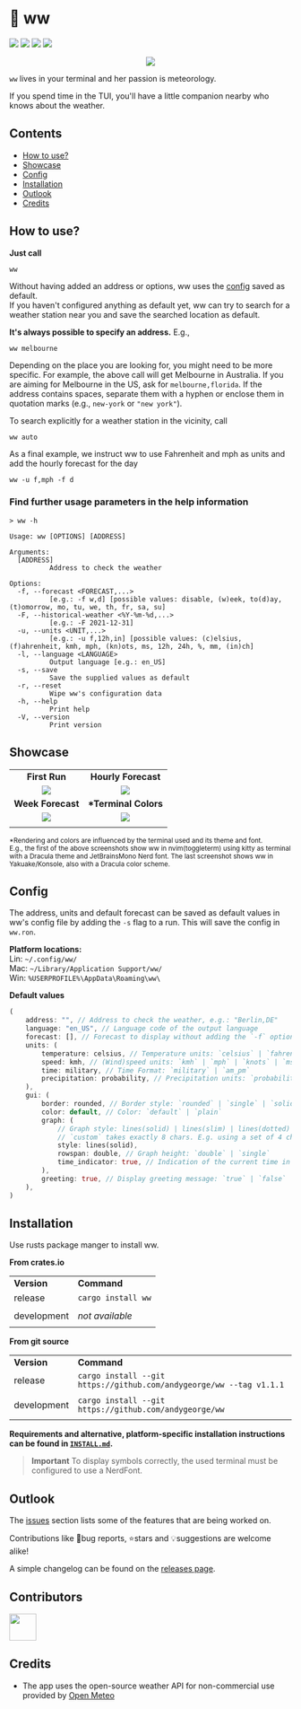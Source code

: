# 🦀 ww

[![][ci_shield]](https://github.com/andygeorge/ww/actions/workflows/ci.yml?query=branch%3Amain)
[![][last_commit_shield]](https://github.com/andygeorge/ww/commits/main)
[![][crates_io_shield]](https://crates.io/crates/ww)
[![][msrv_shield]](https://github.com/andygeorge/ww)

<div align="center">

[![][preview]][preview]

</div>

`ww` lives in your terminal and her passion is meteorology.

If you spend time in the TUI, you'll have a little companion nearby who knows about the weather.

## Contents

- [How to use?](https://github.com/andygeorge/ww#how-to-use)
- [Showcase](https://github.com/andygeorge/ww#showcase)
- [Config](https://github.com/andygeorge/ww#config)
- [Installation](https://github.com/andygeorge/ww#installation)
- [Outlook](https://github.com/andygeorge/ww#outlook)
- [Credits](https://github.com/andygeorge/ww#credits)

## How to use?

**Just call**

```
ww
```

Without having added an address or options, ww uses the [config](https://github.com/andygeorge/ww#config) saved as default.<br>
If you haven't configured anything as default yet, ww can try to search for a weather station near you and save the searched location as default.

**It's always possible to specify an address.** E.g.,

```
ww melbourne
```

Depending on the place you are looking for, you might need to be more specific.
For example, the above call will get Melbourne in Australia. If you are aiming for Melbourne in the US, ask for `melbourne,florida`.
If the address contains spaces, separate them with a hyphen or enclose them in quotation marks (e.g., `new-york` or `"new york"`).

To search explicitly for a weather station in the vicinity, call

```
ww auto
```

As a final example, we instruct ww to use Fahrenheit and mph as units and add the hourly forecast for the day

```
ww -u f,mph -f d
```

### Find further usage parameters in the help information

```
> ww -h

Usage: ww [OPTIONS] [ADDRESS]

Arguments:
  [ADDRESS]
          Address to check the weather

Options:
  -f, --forecast <FORECAST,...>
          [e.g.: -f w,d] [possible values: disable, (w)eek, to(d)ay, (t)omorrow, mo, tu, we, th, fr, sa, su]
  -F, --historical-weather <%Y-%m-%d,...>
          [e.g.: -F 2021-12-31]
  -u, --units <UNIT,...>
          [e.g.: -u f,12h,in] [possible values: (c)elsius, (f)ahrenheit, kmh, mph, (kn)ots, ms, 12h, 24h, %, mm, (in)ch]
  -l, --language <LANGUAGE>
          Output language [e.g.: en_US]
  -s, --save
          Save the supplied values as default
  -r, --reset
          Wipe ww's configuration data
  -h, --help
          Print help
  -V, --version
          Print version
```

## Showcase

|                                         |                                         |
| :-------------------------------------: | :-------------------------------------: |
|              **First Run**              |           **Hourly Forecast**           |
|       [![][first_run]][first_run]       | [![][hourly_forecast]][hourly_forecast] |
|            **Week Forecast**            |          **\*Terminal Colors**          |
| [![][weekly_forecast]][weekly_forecast] | [![][terminal_colors]][terminal_colors] |
|                                         |                                         |

<sup>\*Rendering and colors are influenced by the terminal used and its theme and font.<br>
E.g., the first of the above screenshots show ww in nvim(toggleterm) using kitty as terminal with a Dracula theme and JetBrainsMono Nerd font. The last screenshot shows ww in Yakuake/Konsole, also with a Dracula color scheme.</sup>

## Config

The address, units and default forecast can be saved as default values in ww's config file by adding the `-s` flag to a run. This will save the config in `ww.ron`.

**Platform locations:**<br>
Lin: `~/.config/ww/`<br>
Mac: `~/Library/Application Support/ww/`<br>
Win: `%USERPROFILE%\AppData\Roaming\ww\`

**Default values**

```rust
(
    address: "", // Address to check the weather, e.g.: "Berlin,DE"
    language: "en_US", // Language code of the output language
    forecast: [], // Forecast to display without adding the `-f` option: `[day]` | `[week]` | `[day, week]`
    units: (
        temperature: celsius, // Temperature units: `celsius` | `fahrenheit`
        speed: kmh, // (Wind)speed units: `kmh` | `mph` | `knots` | `ms`
        time: military, // Time Format: `military` | `am_pm`
        precipitation: probability, // Precipitation units: `probability` | `mm` | `inch`
    ),
    gui: (
        border: rounded, // Border style: `rounded` | `single` | `solid` | `double`
        color: default, // Color: `default` | `plain`
        graph: (
            // Graph style: lines(solid) | lines(slim) | lines(dotted) | dotted | custom((char; 8))
            // `custom` takes exactly 8 chars. E.g. using a set of 4 chars: `custom(('⡀','⡀','⠄','⠄','⠂','⠂','⠁','⠁'))`,
            style: lines(solid),
            rowspan: double, // Graph height: `double` | `single`
            time_indicator: true, // Indication of the current time in the graph: `true` | `false`
        ),
        greeting: true, // Display greeting message: `true` | `false`
    ),
)
```

## Installation

Use rusts package manger to install ww.

**From crates.io**

|             |                       |
| ----------- | --------------------- |
| **Version** | **Command**           |
| release     | `cargo install ww` |
|             |                       |
| development | _not available_       |
|             |                       |

**From git source**

|             |                                                                                   |
| ----------- | --------------------------------------------------------------------------------- |
| **Version** | **Command**                                                                       |
| release     | `cargo install --git https://github.com/andygeorge/ww --tag v1.1.1` |
|             |                                                                                   |
| development | `cargo install --git https://github.com/andygeorge/ww`              |
|             |                                                                                   |

**Requirements and alternative, platform-specific installation instructions can be found in [`INSTALL.md`](https://github.com/andygeorge/ww/blob/main/INSTALL.md).**

> **Important**
> To display symbols correctly, the used terminal must be configured to use a NerdFont.

## Outlook

The [issues](https://github.com/andygeorge/ww/issues) section lists some of the features that are being worked on.

Contributions like 🐛bug reports, ⭐️stars and 💡suggestions are welcome alike!

A simple changelog can be found on the [releases page](https://github.com/andygeorge/ww/releases).

## Contributors

<a href="https://github.com/andygeorge/ww/graphs/contributors">
  <img height='48' src="https://contrib.rocks/image?repo=andygeorge/ww&columns=24" />
</a>

## Credits

- The app uses the open-source weather API for non-commercial use provided by [Open Meteo](https://open-meteo.com/en)

<br>

<!-- Images -->

[preview]: https://github.com/andygeorge/ww/assets/34311583/58780205-816b-4cfd-95f8-9453e754eb94
[crates_io_shield]: https://img.shields.io/crates/v/ww?style=flat-square&color=DEA584
[ci_shield]: https://img.shields.io/github/actions/workflow/status/andygeorge/ww/ci.yml?branch=main&style=flat-square
[last_commit_shield]: https://img.shields.io/github/last-commit/andygeorge/ww?style=flat-square
[msrv_shield]: https://img.shields.io/badge/MSRV-1.74.0-DEA584?style=flat-square
[first_run]: https://user-images.githubusercontent.com/34311583/219735581-8036590f-8354-47fb-a31f-055be79c9229.png
[hourly_forecast]: https://user-images.githubusercontent.com/34311583/219735474-d8e2899d-c209-46d3-a5cd-bea4ed41ac3c.png
[weekly_forecast]: https://user-images.githubusercontent.com/34311583/219735452-9766d692-a79b-4a5a-a903-30a3339cc684.png
[terminal_colors]: https://user-images.githubusercontent.com/34311583/219735417-6376c599-4b90-4066-8808-d9bd8649ae64.png
